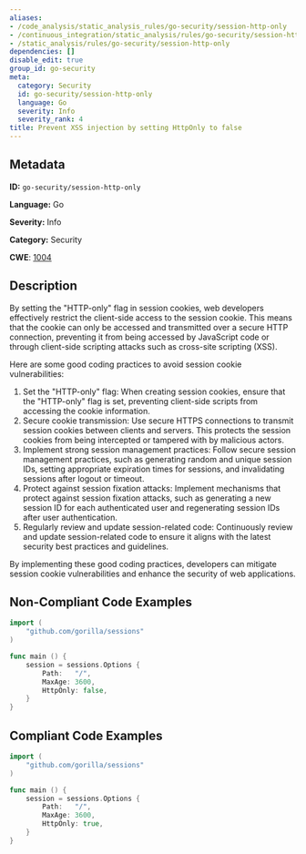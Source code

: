 ```yaml
---
aliases:
- /code_analysis/static_analysis_rules/go-security/session-http-only
- /continuous_integration/static_analysis/rules/go-security/session-http-only
- /static_analysis/rules/go-security/session-http-only
dependencies: []
disable_edit: true
group_id: go-security
meta:
  category: Security
  id: go-security/session-http-only
  language: Go
  severity: Info
  severity_rank: 4
title: Prevent XSS injection by setting HttpOnly to false
---
```

<!--  SOURCED FROM https://github.com/DataDog/datadog-static-analyzer-rule-docs -->


## Metadata
**ID:** `go-security/session-http-only`

**Language:** Go

**Severity:** Info

**Category:** Security

**CWE**: [1004](https://cwe.mitre.org/data/definitions/1004.html)

## Description
By setting the "HTTP-only" flag in session cookies, web developers effectively restrict the client-side access to the session cookie. This means that the cookie can only be accessed and transmitted over a secure HTTP connection, preventing it from being accessed by JavaScript code or through client-side scripting attacks such as cross-site scripting (XSS).

Here are some good coding practices to avoid session cookie vulnerabilities:

1.  Set the "HTTP-only" flag: When creating session cookies, ensure that the "HTTP-only" flag is set, preventing client-side scripts from accessing the cookie information.
2.  Secure cookie transmission: Use secure HTTPS connections to transmit session cookies between clients and servers. This protects the session cookies from being intercepted or tampered with by malicious actors.
3.  Implement strong session management practices: Follow secure session management practices, such as generating random and unique session IDs, setting appropriate expiration times for sessions, and invalidating sessions after logout or timeout.
4.  Protect against session fixation attacks: Implement mechanisms that protect against session fixation attacks, such as generating a new session ID for each authenticated user and regenerating session IDs after user authentication.
5.  Regularly review and update session-related code: Continuously review and update session-related code to ensure it aligns with the latest security best practices and guidelines.

By implementing these good coding practices, developers can mitigate session cookie vulnerabilities and enhance the security of web applications.


## Non-Compliant Code Examples
```go
import (
	"github.com/gorilla/sessions"
)

func main () {
    session = sessions.Options {
        Path:   "/",
        MaxAge: 3600,
        HttpOnly: false,
    }
}
```

## Compliant Code Examples
```go
import (
	"github.com/gorilla/sessions"
)

func main () {
    session = sessions.Options {
        Path:   "/",
        MaxAge: 3600,
        HttpOnly: true,
    }
}
```
